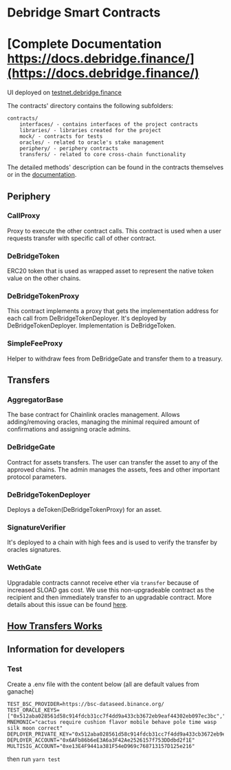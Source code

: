 # Debridge Smart Contracts

# [Complete Documentation https://docs.debridge.finance/](https://docs.debridge.finance/)

UI deployed on [testnet.debridge.finance](https://testnet.debridge.finance/)

The contracts' directory contains the following subfolders:

```
contracts/
	interfaces/ - contains interfaces of the project contracts
	libraries/ - libraries created for the project
	mock/ - contracts for tests
	oracles/ - related to oracle's stake management
	periphery/ - periphery contracts
	transfers/ - related to core cross-chain functionality
```
The detailed methods' description can be found in the contracts themselves or in the [documentation](https://docs.debridge.finance/). 

## Periphery
### CallProxy
Proxy to execute the other contract calls. This contract is used when a user requests transfer with specific call of other contract.
### DeBridgeToken
ERC20 token that is used as wrapped asset to represent the native token value on the other chains.
### DeBridgeTokenProxy
This contract implements a proxy that gets the implementation address for each call from DeBridgeTokenDeployer.
It's deployed by DeBridgeTokenDeployer.
Implementation is DeBridgeToken.
### SimpleFeeProxy
Helper to withdraw fees from DeBridgeGate and transfer them to a treasury.
## Transfers
### AggregatorBase
The base contract for Chainlink oracles management. 
Allows adding/removing oracles, managing the minimal required amount of confirmations and assigning oracle admins.
### DeBridgeGate
Contract for assets transfers. The user can transfer the asset to any of the approved chains. 
The admin manages the assets, fees and other important protocol parameters.

### DeBridgeTokenDeployer
Deploys a deToken(DeBridgeTokenProxy) for an asset.
### SignatureVerifier
It's deployed to a chain with high fees and is used to verify the transfer by oracles signatures. 
### WethGate
Upgradable contracts cannot receive ether via `transfer` because of increased SLOAD gas cost.
We use this non-upgradeable contract as the recipient and then immediately transfer to an upgradable contract.
More details about this issue can be found [here](https://forum.openzeppelin.com/t/openzeppelin-upgradeable-contracts-affected-by-istanbul-hardfork/1616). 


## [How Transfers Works](https://docs.debridge.finance/the-core-protocol/transfers)

## Information for developers
### Test
Create a .env file with the content below (all are default values from ganache)
```dotenv
TEST_BSC_PROVIDER=https://bsc-dataseed.binance.org/
TEST_ORACLE_KEYS=["0x512aba028561d58c914fdcb31cc7f4dd9a433cb3672eb9eaf44302eb097ec3bc","0x79b2a2a43a1e9f325920f99a720605c9c563c61fb5ae3ebe483f83f1230512d3","0xefb1529474de412cfeb875bc13c47fe3032202bdf777f350415c877eddad62ba","0xed4a4d31740e08e1f30854271fdc31758349b89c9ae9da86711ed3001f1dc409","0x49378a90c0b6c07c5cadcfcb13222bd12eebb4e96455ff48b57e54baa12c91c1","0x1029e16ddabd4f7f38a175464eba097aea1173840f4286551ec435903823e94a","0xf4d8a0f92a47559cd2fb91ae67fe1c36de46b577695f4a44ce026b59b01289c6","0x6f3255cdf01eee387574036f0183c6b024dadc6aa4e5bb272d0564403e2e579f","0x40775e39b578b0ab1603f87636c9fac9697487d918d4647df7f8549c6eff3d09","0x3ecd7955f78fbd0c9025a742f778d8b292fb3c8544a17c1adb77fbe20f21bb63"]
MNEMONIC="cactus require cushion flavor mobile behave pole time wasp silk moon correct"
DEPLOYER_PRIVATE_KEY="0x512aba028561d58c914fdcb31cc7f4dd9a433cb3672eb9eaf44302eb097ec3bc"
DEPLOYER_ACCOUNT="0x6AFb86b6eE3A6a3F42Ae2526157f753DDdbd2f1E"
MULTISIG_ACCOUNT="0xe13E4F9441a381F54eD969c768713157D125e216"
```
then run `yarn test`